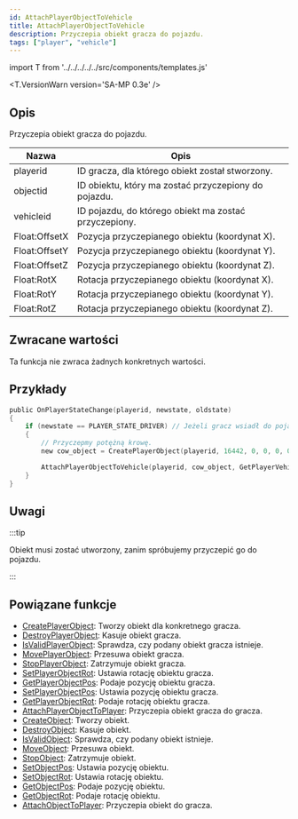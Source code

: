 ```yaml
---
id: AttachPlayerObjectToVehicle
title: AttachPlayerObjectToVehicle
description: Przyczepia obiekt gracza do pojazdu.
tags: ["player", "vehicle"]
---
```


import T from '../../../../../src/components/templates.js'

<T.VersionWarn version='SA-MP 0.3e' />

## Opis

Przyczepia obiekt gracza do pojazdu.

| Nazwa         | Opis                                                  |
| ------------- | ----------------------------------------------------- |
| playerid      | ID gracza, dla którego obiekt został stworzony.       |
| objectid      | ID obiektu, który ma zostać przyczepiony do pojazdu.  |
| vehicleid     | ID pojazdu, do którego obiekt ma zostać przyczepiony. |
| Float:OffsetX | Pozycja przyczepianego obiektu (koordynat X).         |
| Float:OffsetY | Pozycja przyczepianego obiektu (koordynat Y).         |
| Float:OffsetZ | Pozycja przyczepianego obiektu (koordynat Z).         |
| Float:RotX    | Rotacja przyczepianego obiektu (koordynat X).         |
| Float:RotY    | Rotacja przyczepianego obiektu (koordynat Y).         |
| Float:RotZ    | Rotacja przyczepianego obiektu (koordynat Z).         |

## Zwracane wartości

Ta funkcja nie zwraca żadnych konkretnych wartości.

## Przykłady

```c
public OnPlayerStateChange(playerid, newstate, oldstate)
{
    if (newstate == PLAYER_STATE_DRIVER) // Jeżeli gracz wsiadł do pojazdu
    {
        // Przyczepmy potężną krowę.
        new cow_object = CreatePlayerObject(playerid, 16442, 0, 0, 0, 0, 0, 0);

        AttachPlayerObjectToVehicle(playerid, cow_object, GetPlayerVehicleID(playerid), 0.0, 0.0, 1.0, 0.0, 0.0, 0.0);
    }
}
```

## Uwagi

:::tip

Obiekt musi zostać utworzony, zanim spróbujemy przyczepić go do pojazdu.

:::

## Powiązane funkcje

- [CreatePlayerObject](CreatePlayerObject.md): Tworzy obiekt dla konkretnego gracza.
- [DestroyPlayerObject](DestroyPlayerObject.md): Kasuje obiekt gracza.
- [IsValidPlayerObject](IsValidPlayerObject.md): Sprawdza, czy podany obiekt gracza istnieje.
- [MovePlayerObject](MovePlayerObject.md): Przesuwa obiekt gracza.
- [StopPlayerObject](StopPlayerObject.md): Zatrzymuje obiekt gracza.
- [SetPlayerObjectRot](SetPlayerObjectRot.md): Ustawia rotację obiektu gracza.
- [GetPlayerObjectPos](GetPlayerObjectPos.md): Podaje pozycję obiektu gracza.
- [SetPlayerObjectPos](SetPlayerObjectPos.md): Ustawia pozycję obiektu gracza.
- [GetPlayerObjectRot](GetPlayerObjectRot.md): Podaje rotację obiektu gracza.
- [AttachPlayerObjectToPlayer](AttachPlayerObjectToPlayer.md): Przyczepia obiekt gracza do gracza.
- [CreateObject](CreateObject.md): Tworzy obiekt.
- [DestroyObject](DestroyObject.md): Kasuje obiekt.
- [IsValidObject](IsValidObject.md): Sprawdza, czy podany obiekt istnieje.
- [MoveObject](MoveObject.md): Przesuwa obiekt.
- [StopObject](StopObject.md): Zatrzymuje obiekt.
- [SetObjectPos](SetObjectPos.md): Ustawia pozycję obiektu.
- [SetObjectRot](SetObjectRot.md): Ustawia rotację obiektu.
- [GetObjectPos](GetObjectPos.md): Podaje pozycję obiektu.
- [GetObjectRot](GetObjectRot.md): Podaje rotację obiektu.
- [AttachObjectToPlayer](AttachObjectToPlayer.md): Przyczepia obiekt do gracza.
